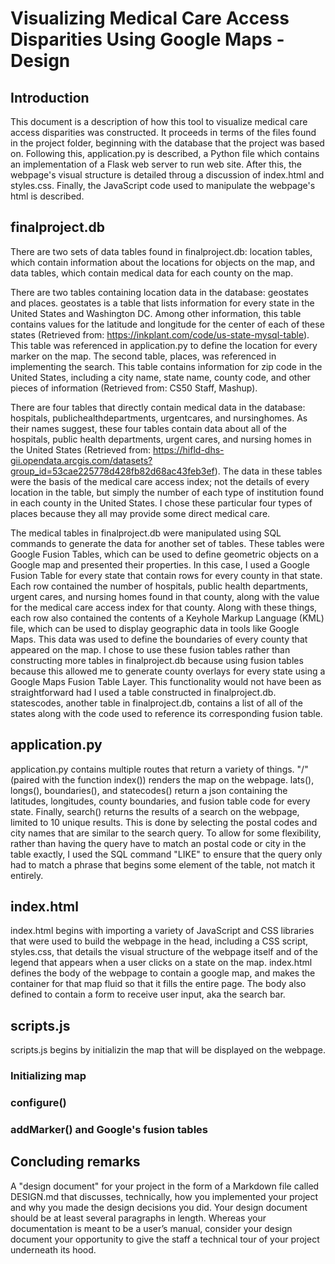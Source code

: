 # Visualizing Medical Care Access Disparities Using Google Maps - Design

## Introduction

This document is a description of how this tool to visualize medical care access disparities was constructed. It proceeds in terms
of the files found in the project folder, beginning with the database that the project was based on. Following this, application.py
is described, a Python file which contains an implementation of a Flask web server to run web site. After this, the webpage's visual
structure is detailed throug a discussion of index.html and styles.css. Finally, the JavaScript code used to manipulate the webpage's
html is described.

## finalproject.db

There are two sets of data tables found in finalproject.db: location tables, which contain information about the locations for objects
on the map, and data tables, which contain medical data for each county on the map.

There are two tables containing location data in the database: geostates and places. geostates is a table that lists information for
every state in the United States and Washington DC. Among other information, this table contains values for the latitude and longitude
for the center of each of these states (Retrieved from: https://inkplant.com/code/us-state-mysql-table). This table was referenced in
application.py to define the location for every marker on the map. The second table, places, was referenced in implementing the search.
This table contains information for zip code in the United States, including a city name, state name, county code, and other pieces
of information (Retrieved from: CS50 Staff, Mashup).

There are four tables that directly contain medical data in the database: hospitals, publichealthdepartments, urgentcares, and nursinghomes.
As their names suggest, these four tables contain data about all of the hospitals, public health departments, urgent cares, and nursing homes
in the United States (Retrieved from: https://hifld-dhs-gii.opendata.arcgis.com/datasets?group_id=53cae225778d428fb82d68ac43feb3ef).
The data in these tables were the basis of the medical care access index; not the details of every location in the table, but simply
the number of each type of institution found in each county in the United States. I chose these particular four types of places because
they all may provide some direct medical care.

The medical tables in finalproject.db were manipulated using SQL commands to generate the data for another set of tables. These tables
were Google Fusion Tables, which can be used to define geometric objects on a Google map and presented their properties. In this case,
I used a Google Fusion Table for every state that contain rows for every county in that state. Each row contained the number of hospitals,
public health departments, urgent cares, and nursing homes found in that county, along with the value for the medical care access index
for that county. Along with these things, each row also contained the contents of a Keyhole Markup Language (KML) file, which can be
used to display geographic data in tools like Google Maps. This data was used to define the boundaries of every county that appeared on the map.
I chose to use these fusion tables rather than constructing more tables in finalproject.db because using fusion tables because
this allowed me to generate county overlays for every state using a Google Maps Fusion Table Layer. This functionality would not have
been as straightforward had I used a table constructed in finalproject.db. statescodes, another table in finalproject.db, contains
a list of all of the states along with the code used to reference its corresponding fusion table.

## application.py

application.py contains multiple routes that return a variety of things. "/" (paired with the function index()) renders the map
on the webpage. lats(), longs(), boundaries(), and statecodes() return a json containing the latitudes, longitudes, county boundaries, and fusion
table code for every state. Finally, search() returns the results of a search on the webpage, limited to 10 unique results. This is done
by selecting the postal codes and city names that are similar to the search query. To allow for some flexibility, rather than having
the query have to match an postal code or city in the table exactly, I used the SQL command "LIKE" to ensure that the query only had to match
a phrase that begins some element of the table, not match it entirely.

## index.html

index.html begins with importing a variety of JavaScript and CSS libraries that were used to build the webpage in the head, including
a CSS script, styles.css, that details the visual structure of the webpage itself and of the legend that appears when a user clicks on a state on
the map. index.html defines the body of the webpage to contain a google map, and makes the container for that map fluid so that it
fills the entire page. The body also defined to contain a form to receive user input, aka the search bar.

## scripts.js

scripts.js begins by initializin the map that will be displayed on the webpage.
### Initializing map

### configure()

### addMarker() and Google's fusion tables


## Concluding remarks


A "design document" for your project in the form of a Markdown file called DESIGN.md that discusses, technically, how you
implemented your project and why you made the design decisions you did. Your design document should be at least several paragraphs
in length. Whereas your documentation is meant to be a user’s manual, consider your design document your opportunity to give the
staff a technical tour of your project underneath its hood.